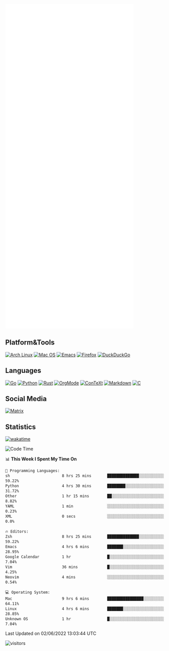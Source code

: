 ![Metrics](https://github.com/SteamedFish/SteamedFish/blob/master/github-metrics.svg)

## Platform&Tools

[![Arch Linux](https://img.shields.io/badge/ArchLinux-1793D1?logo=arch-linux&logoColor=fff&style=flat-square)](https://archlinux.org/)
[![Mac OS](https://img.shields.io/badge/MacOS-000000?style=flat-square&logo=macos&logoColor=F0F0F0)](https://www.apple.com/macos/)
[![Emacs](https://img.shields.io/badge/Emacs-%237F5AB6.svg?&style=flat-square&logo=gnu-emacs&logoColor=white)](https://www.gnu.org/software/emacs/)
[![Firefox](https://img.shields.io/badge/Firefox-FF7139?style=flat-square&logo=Firefox-Browser&logoColor=white)](https://firefox.com/)
[![DuckDuckGo](https://img.shields.io/badge/DuckDuckGo-DE5833?style=flat-square&logo=DuckDuckGo&logoColor=white)](https://duckduckgo.com/)

## Languages

[![Go](https://img.shields.io/badge/Golang-%2300ADD8.svg?style=flat-square&logo=go&logoColor=white)](https://golang.org/)
[![Python](https://img.shields.io/badge/Python-3670A0?style=flat-square&logo=python&logoColor=ffdd54)](https://www.python.org/)
[![Rust](https://img.shields.io/badge/Rust-%23000000.svg?style=flat-square&logo=rust&logoColor=white)](https://www.rust-lang.org/)
[![OrgMode](https://img.shields.io/badge/OrgMode-%23000000.svg?style=flat-square&logo=org&logoColor=white)](https://orgmode.org/)
[![ConTeXt](https://img.shields.io/badge/ConTeXt-%23008080.svg?style=flat-square&logo=latex&logoColor=white)](https://contextgarden.net/)
[![Markdown](https://img.shields.io/badge/MarkDown-%23000000.svg?style=flat-square&logo=markdown&logoColor=white)](https://daringfireball.net/projects/markdown/)
[![C](https://img.shields.io/badge/C-%2300599C.svg?style=flat-square&logo=c&logoColor=white)](https://www.iso.org/standard/74528.html)

## Social Media

[![Matrix](https://img.shields.io/badge/SteamedFish-2CA5E0?style=social&logo=matrix&logoColor=black)](https://matrix.to/#/@i:steamedfish.org)

## Statistics
[![wakatime](https://wakatime.com/badge/user/168280d6-fcf2-4b4f-ad3a-dc4612f35b38.svg)](https://wakatime.com/@168280d6-fcf2-4b4f-ad3a-dc4612f35b38)

<!--START_SECTION:waka-->
![Code Time](http://img.shields.io/badge/Code%20Time-1%2C840%20hrs%2059%20mins-blue)

📊 **This Week I Spent My Time On** 

```text
💬 Programming Languages: 
sh                       8 hrs 25 mins       ██████████████░░░░░░░░░░░   59.22% 
Python                   4 hrs 30 mins       ████████░░░░░░░░░░░░░░░░░   31.72% 
Other                    1 hr 15 mins        ██░░░░░░░░░░░░░░░░░░░░░░░   8.82% 
YAML                     1 min               ░░░░░░░░░░░░░░░░░░░░░░░░░   0.23% 
XML                      0 secs              ░░░░░░░░░░░░░░░░░░░░░░░░░   0.0%

🔥 Editors: 
Zsh                      8 hrs 25 mins       ██████████████░░░░░░░░░░░   59.22% 
Emacs                    4 hrs 6 mins        ███████░░░░░░░░░░░░░░░░░░   28.95% 
Google Calendar          1 hr                █░░░░░░░░░░░░░░░░░░░░░░░░   7.04% 
Vim                      36 mins             █░░░░░░░░░░░░░░░░░░░░░░░░   4.25% 
Neovim                   4 mins              ░░░░░░░░░░░░░░░░░░░░░░░░░   0.54%

💻 Operating System: 
Mac                      9 hrs 6 mins        ████████████████░░░░░░░░░   64.11% 
Linux                    4 hrs 6 mins        ███████░░░░░░░░░░░░░░░░░░   28.85% 
Unknown OS               1 hr                █░░░░░░░░░░░░░░░░░░░░░░░░   7.04%

```


 Last Updated on 02/06/2022 13:03:44 UTC
<!--END_SECTION:waka-->

![visitors](https://visitor-badge.laobi.icu/badge?page_id=SteamedFish.SteamedFish)
